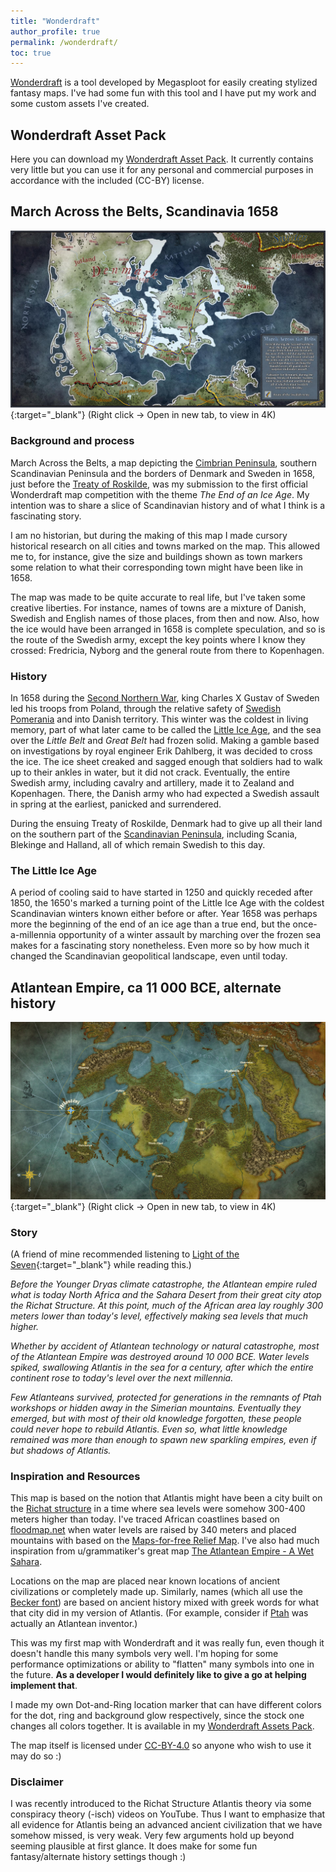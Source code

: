 ```yaml
---
title: "Wonderdraft"
author_profile: true
permalink: /wonderdraft/
toc: true
---
```


[Wonderdraft](https://www.wonderdraft.net) is a tool developed by Megasploot  for easily creating stylized fantasy maps. I've had some fun with this tool and I have put my work and some custom assets I've created.

## Wonderdraft Asset Pack

Here you can download my [Wonderdraft Asset Pack](/assets/docs/ecen_wonderdraft_assets.zip). It currently contains very little but you can use it for any personal and commercial purposes in accordance with the included (CC-BY) license.

## March Across the Belts, Scandinavia 1658
[![Map of the Atlantean Empire](/assets/images/roskilde-1080p.jpg "Right click -> Open in new tab, to view in 4K")](/assets/images/roskilde.png "March Across the Belts, Scandinavia 1658, 4K PNG"){:target="\_blank"}
(Right click -> Open in new tab, to view in 4K)

### Background and process
March Across the Belts, a map depicting the [Cimbrian Peninsula](https://en.wikipedia.org/wiki/Jutland), southern Scandinavian Peninsula and the borders of Denmark and Sweden in 1658, just before the [Treaty of Roskilde](https://en.wikipedia.org/wiki/Treaty_of_Roskilde), was my submission to the first official Wonderdraft map competition with the theme _The End of an Ice Age_. My intention was to share a slice of Scandinavian history and of what I think is a fascinating story.

I am no historian, but during the making of this map I made cursory historical research on all cities and towns marked on the map. This allowed me to, for instance, give the size and buildings shown as town markers some relation to what their corresponding town might have been like in 1658.

The map was made to be quite accurate to real life, but I've taken some creative liberties. For instance, names of towns are a mixture of Danish, Swedish and English names of those places, from then and now. Also, how the ice would have been arranged in 1658 is complete speculation, and so is the route of the Swedish army, except the key points where I know they crossed: Fredricia, Nyborg and the general route from there to Kopenhagen.

### History
In 1658 during the [Second Northern War](https://en.wikipedia.org/wiki/Second_Northern_War), king Charles X Gustav of Sweden led his troops from Poland, through the relative safety of [Swedish Pomerania](https://en.wikipedia.org/wiki/Swedish_Pomerania) and into Danish territory. This winter was the coldest in living memory, part of what later came to be called the [Little Ice Age](https://en.wikipedia.org/wiki/Little_Ice_Age), and the sea over the _Little Belt_ and _Great Belt_ had frozen solid. Making a gamble based on investigations by royal engineer Erik Dahlberg, it was decided to cross the ice. The ice sheet creaked and sagged enough that soldiers had to walk up to their ankles in water, but it did not crack. Eventually, the entire Swedish army, including cavalry and artillery, made it to Zealand and Kopenhagen. There, the Danish army who had expected a Swedish assault in spring at the earliest, panicked and surrendered.

During the ensuing Treaty of Roskilde, Denmark had to give up all their land on the southern part of the [Scandinavian Peninsula](https://en.wikipedia.org/wiki/Scandinavian_Peninsula), including Scania, Blekinge and Halland, all of which remain Swedish to this day.

### The Little Ice Age
A period of cooling said to have started in 1250 and quickly receded after 1850, the 1650's marked a turning point of the Little Ice Age with the coldest Scandinavian winters known either before or after. Year 1658 was perhaps more the beginning of the end of an ice age than a true end, but the once-a-millennia opportunity of a winter assault by marching over the frozen sea makes for a fascinating story nonetheless. Even more so by how much it changed the Scandinavian geopolitical landscape, even until today.


## Atlantean Empire, ca 11 000 BCE, alternate history
[![Map of the Atlantean Empire](/assets/images/atlantis-1080p.jpg "Right click -> Open in new tab, to view in 4K")](/assets/images/atlantis.png "Map of the Atlantean Empire, 4K PNG"){:target="\_blank"}
(Right click -> Open in new tab, to view in 4K)

### Story
(A friend of mine recommended listening to [Light of the Seven](https://www.youtube.com/watch?v=pS-gbqbVd8c&list=LLfGQJjrmuK5X2l4CUlVdB3A&index=24){:target="\_blank"} while reading this.)

*Before the Younger Dryas climate catastrophe, the Atlantean empire ruled what is today North Africa and the Sahara Desert from their great city atop the Richat Structure. At this point, much of the African area lay roughly 300 meters lower than today's level, effectively making sea levels that much higher.*

*Whether by accident of Atlantean technology or natural catastrophe, most of the Atlantean Empire was destroyed around 10 000 BCE. Water levels spiked, swallowing Atlantis in the sea for a century, after which the entire continent rose to today's level over the next millennia.*

*Few Atlanteans survived, protected for generations in the remnants of Ptah workshops or hidden away in the Simerian mountains. Eventually they emerged, but with most of their old knowledge forgotten, these people could never hope to rebuild Atlantis. Even so, what little knowledge remained was more than enough to spawn new sparkling empires, even if but shadows of Atlantis.*

### Inspiration and Resources
This map is based on the notion that Atlantis might have been a city built on the [Richat structure](https://en.wikipedia.org/wiki/Richat_Structure) in a time where sea levels were somehow 300-400 meters higher than today. I've traced African coastlines based on [floodmap.net](http://www.floodmap.net/) when water levels are raised by 340 meters and placed mountains with based on the [Maps-for-free Relief Map](https://maps-for-free.com/). I've also had much inspiration from u/grammatiker's great map [The Atlantean Empire - A Wet Sahara](https://www.reddit.com/r/wonderdraft/comments/9q4vkz/the_atlantean_empire_a_wet_sahara_c_4500_bce/).

Locations on the map are placed near known locations of ancient civilizations or completely made up. Similarly, names (which all use the [Becker font](https://www.1001fonts.com/becker-font.html)) are based on ancient history mixed with greek words for what that city did in my version of Atlantis. (For example, consider if [Ptah](https://en.wikipedia.org/wiki/Ptah) was actually an Atlantean inventor.)

This was my first map with Wonderdraft and it was really fun, even though it doesn't handle this many symbols very well. I'm hoping for some performance optimizations or ability to "flatten" many symbols into one in the future. **As a developer I would definitely like to give a go at helping implement that**.

I made my own Dot-and-Ring location marker that can have different colors for the dot, ring and background glow respectively, since the stock one changes all colors together. It is available in my [Wonderdraft Assets Pack](/assets/docs/ecen_wonderdraft_assets.zip).

The map itself is licensed under [CC-BY-4.0](https://creativecommons.org/licenses/by/4.0/) so anyone who wish to use it may do so :)

### Disclaimer
I was recently introduced to the Richat Structure Atlantis theory via some conspiracy theory (-isch) videos on YouTube. Thus I want to emphasize that all evidence for Atlantis being an advanced ancient civilization that we have somehow missed, is very weak. Very few arguments hold up beyond seeming plausible at first glance. It does make for some fun fantasy/alternate history settings though :)
